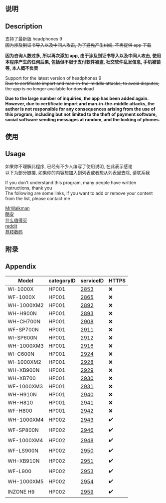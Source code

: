 ## 说明
## Description

支持了最新版 headphones 9<br />
~~因为涉及到证书导入以及中间人攻击, 为了避免产生纠纷, 不再提供 app 下载~~

**因为咨询人数过多, 所以再次添加 app, 由于涉及到证书导入以及中间人攻击, 使用本程序产生的任何后果, 包括但不限于支付软件被盗, 社交软件乱发信息, 手机被锁等, 本人概不负责**

Support for the latest version of headphones 9<br />
~~Due to certificate import and man-in-the-middle attacks, to avoid disputes, the app is no longer available for download~~

**Due to the large number of inquiries, the app has been added again. However, due to certificate import and man-in-the-middle attacks, the author is not responsible for any consequences arising from the use of this program, including but not limited to the theft of payment software, social software sending messages at random, and the locking of phones.**

## 使用

## Usage

如果你不理解此程序, 已经有不少人编写了使用说明, 在此表示感谢<br />
以下为部分链接, 如果你的内容想加入到列表或者想从列表里去除, 请联系我

If you don't understand this program, many people have written instructions, thank you<br />
The following are some links, if you want to add or remove your content from the list, please contact me

[MrWalkman](https://www.mrwalkman.com/p/mdrproxyfwsidegradetool.html)<br />
[酷安](https://www.coolapk.com/feed/35048130)<br />
[什么值得买](https://post.smzdm.com/p/a997pdz5/)<br />
[reddit](https://www.reddit.com/r/sony/comments/dpsmsq/wh1000xm3_custom_firmware_flash_mdr_proxy/)<br />
[荔枝数码](https://www.lizhi.io/blog/62275295)<br />

## 附录

## Appendix

| Model      | categoryID | serviceID             | HTTPS |
| ---------- | ---------- | --------------------- | ----- |
| WI-1000X   | HP001      | [2853](firmware/2853) | ❌    |
| WF-1000X   | HP001      | [2865](firmware/2865) | ❌    |
| WH-1000XM2 | HP001      | [2892](firmware/2892) | ❌    |
| WH-H900N   | HP001      | [2893](firmware/2893) | ❌    |
| WH-CH700N  | HP001      | [2908](firmware/2908) | ❌    |
| WF-SP700N  | HP001      | [2911](firmware/2911) | ❌    |
| WI-SP600N  | HP001      | [2912](firmware/2912) | ❌    |
| WH-1000XM3 | HP001      | [2916](firmware/2916) | ❌    |
| WI-C600N   | HP001      | [2924](firmware/2924) | ❌    |
| WI-1000XM2 | HP001      | [2928](firmware/2928) | ❌    |
| WH-XB900N  | HP001      | [2929](firmware/2929) | ❌    |
| WH-XB700   | HP001      | [2930](firmware/2930) | ❌    |
| WF-1000XM3 | HP001      | [2931](firmware/2931) | ❌    |
| WH-H910N   | HP001      | [2940](firmware/2940) | ❌    |
| WH-H810    | HP001      | [2941](firmware/2941) | ❌    |
| WF-H800    | HP001      | [2942](firmware/2942) | ❌    |
| WH-1000XM4 | HP002      | [2943](firmware/2943) | ✔️    |
| WF-SP800N  | HP002      | [2946](firmware/2946) | ✔️    |
| WF-1000XM4 | HP002      | [2948](firmware/2948) | ✔️    |
| WF-LS900N  | HP002      | [2950](firmware/2950) | ✔️    |
| WH-XB910N  | HP002      | [2951](firmware/2951) | ✔️    |
| WF-L900    | HP002      | [2953](firmware/2953) | ✔️    |
| WH-1000XM5 | HP002      | [2954](firmware/2954) | ✔️    |
| INZONE H9  | HP002      | [2959](firmware/2959) | ✔️    |
